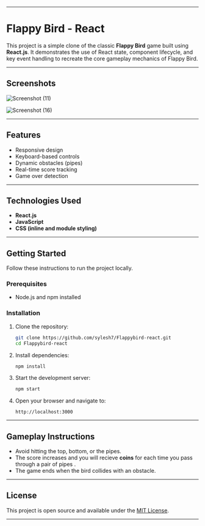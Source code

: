 
---

# Flappy Bird - React

This project is a simple clone of the classic **Flappy Bird** game built using **React.js**. It demonstrates the use of React state, component lifecycle, and key event handling to recreate the core gameplay mechanics of Flappy Bird.

---

## Screenshots

![Screenshot (11)](https://github.com/user-attachments/assets/b5628670-9ca5-4178-8a64-99b3c3795952)

![Screenshot (16)](https://github.com/user-attachments/assets/8b1ce254-1932-4db2-9243-95764b53508e)

---

## Features

* Responsive design
* Keyboard-based controls
* Dynamic obstacles (pipes)
* Real-time score tracking
* Game over detection

---

## Technologies Used

* **React.js**
* **JavaScript**
* **CSS (inline and module styling)**

---

## Getting Started

Follow these instructions to run the project locally.

### Prerequisites

* Node.js and npm installed

### Installation

1. Clone the repository:

   ```bash
   git clone https://github.com/sylesh7/Flappybird-react.git
   cd Flappybird-react
   ```

2. Install dependencies:

   ```bash
   npm install
   ```

3. Start the development server:

   ```bash
   npm start
   ```

4. Open your browser and navigate to:

   ```
   http://localhost:3000
   ```

---

## Gameplay Instructions

* Avoid hitting the top, bottom, or the pipes.
* The score increases and you will recieve __coins__ for each time you pass through a pair of pipes .
* The game ends when the bird collides with an obstacle.

---

## License

This project is open source and available under the [MIT License](LICENSE).

---

